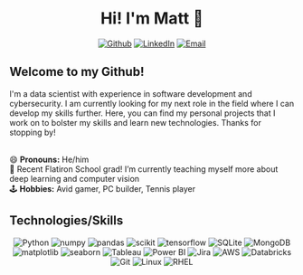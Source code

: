 <h1 align='center'> Hi! I'm Matt 👋 </h1> 

<div align='center'>

[![Github](https://img.shields.io/badge/-Github-000000?logo=github&logoColor=white&style=for-the-badge)](https://github.com/mgulbin13)
[![LinkedIn](https://img.shields.io/badge/-LinkedIn-0072b1?style=for-the-badge)](https://www.linkedin.com/in/matthew-gulbin-061196193/)
[![Email](https://img.shields.io/badge/-Email%20Me-EA4335?logo=gmail&logoColor=white&style=for-the-badge)](mailto:mjgulbin13@gmail.com)
  
</div>

## Welcome to my Github! 
I'm a data scientist with experience in software development and cybersecurity. I am currently looking for my next role in the field where I can develop my skills further.
Here, you can find my personal projects that I work on to bolster my skills and learn new technologies. Thanks for stopping by!

<br />
😄 <b>Pronouns:</b> He/him
<br />
🌱 Recent Flatiron School grad! I’m currently teaching myself more about deep learning and computer vision
<br />
🕹️ <b>Hobbies:</b> Avid gamer, PC builder, Tennis player 


## Technologies/Skills
<div align='center'>
  
![Python](https://img.shields.io/badge/-Python-3776AB?style=for-the-badge&logo=python&logoColor=white)
![numpy](https://img.shields.io/badge/-numpy-013243?style=for-the-badge&logo=numpy&logoColor=white)
![pandas](https://img.shields.io/badge/-pandas-150458?style=for-the-badge&logo=pandas&logoColor=white)
![scikit](https://img.shields.io/badge/-scikit%20learn-F7931E?style=for-the-badge&logo=scikitlearn&logoColor=white)
![tensorflow](https://img.shields.io/badge/-tensorflow-FF6F00?style=for-the-badge&logo=tensorflow&logoColor=white)
![SQLite](https://img.shields.io/badge/-SQLite-003B57?style=for-the-badge&logo=sqlite&logoColor=white)
![MongoDB](https://img.shields.io/badge/-mongodb-47A248?style=for-the-badge&logo=mongodb&logoColor=white)
![matplotlib](https://img.shields.io/badge/-matplotlib-7BD9F6?style=for-the-badge)
![seaborn](https://img.shields.io/badge/-seaborn-0d1954?style=for-the-badge)
![Tableau](https://img.shields.io/badge/-Tableau-EE7126?style=for-the-badge)
![Power BI](https://img.shields.io/badge/-Microsoft%20Power%20BI-e9b51c?style=for-the-badge)
![Jira](https://img.shields.io/badge/-jira-0052CC?style=for-the-badge&logo=jira&logoColor=white)
![AWS](https://img.shields.io/badge/-AWS-232F3E?style=for-the-badge&logo=amazonwebservices)
![Databricks](https://img.shields.io/badge/-Databricks-FF3621?style=for-the-badge&logo=databricks&logoColor=white)
![Git](https://img.shields.io/badge/-git-F05032?style=for-the-badge&logo=git&logoColor=white)
![Linux](https://img.shields.io/badge/-linux-FCC624?style=for-the-badge&logo=linux&logoColor=black)
![RHEL](https://img.shields.io/badge/-rhel-EE0000?style=for-the-badge&logo=redhat&logoColor=white)

</div>

<!--
**mgulbin13/mgulbin13** is a ✨ _special_ ✨ repository because its `README.md` (this file) appears on your GitHub profile.

Here are some ideas to get you started:

- 🔭 I’m currently working on ...
- 🌱 I’m currently learning ...
- 👯 I’m looking to collaborate on ...
- 🤔 I’m looking for help with ...
- 💬 Ask me about ...
- 📫 How to reach me: ...
- 😄 Pronouns: ...
- ⚡ Fun fact: ...
-->
